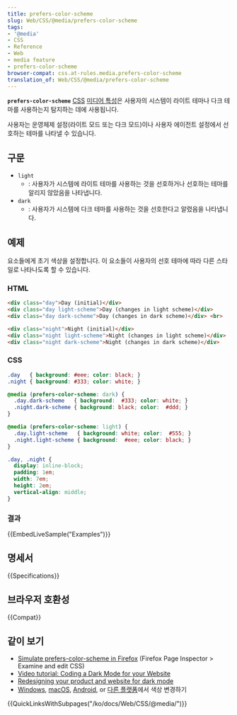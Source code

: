 ```yaml
---
title: prefers-color-scheme
slug: Web/CSS/@media/prefers-color-scheme
tags:
- '@media'
- CSS
- Reference
- Web
- media feature
- prefers-color-scheme
browser-compat: css.at-rules.media.prefers-color-scheme
translation_of: Web/CSS/@media/prefers-color-scheme
---
```

**`prefers-color-scheme`** [CSS](/ko/docs/Web/CSS) [미디어 특성](/ko/docs/Web/CSS/@media#media_features)은 사용자의 시스템이 라이트 테마나 다크 테마를 사용하는지 탐지하는 데에 사용됩니다.

사용자는 운영체제 설정(라이트 모드 또는 다크 모드)이나 사용자 에이전트 설정에서 선호하는 테마를 나타낼 수 있습니다.

## 구문

- `light`
    - : 사용자가 시스템에 라이트 테마를 사용하는 것을 선호하거나 선호하는 테마를 알리지 않았음을 나타냅니다.
- `dark`
    - : 사용자가 시스템에 다크 테마를 사용하는 것을 선호한다고 알렸음을 나타냅니다.

## 예제

요소들에게 초기 색상을 설정합니다. 이 요소들이 사용자의 선호 테마에 따라 다른 스타일로 나타나도록 할 수 있습니다.

### HTML

```html
<div class="day">Day (initial)</div>
<div class="day light-scheme">Day (changes in light scheme)</div>
<div class="day dark-scheme">Day (changes in dark scheme)</div> <br>

<div class="night">Night (initial)</div>
<div class="night light-scheme">Night (changes in light scheme)</div>
<div class="night dark-scheme">Night (changes in dark scheme)</div>
```

### CSS

```css
.day   { background: #eee; color: black; }
.night { background: #333; color: white; }

@media (prefers-color-scheme: dark) {
  .day.dark-scheme   { background:  #333; color: white; }
  .night.dark-scheme { background: black; color:  #ddd; }
}

@media (prefers-color-scheme: light) {
  .day.light-scheme   { background: white; color:  #555; }
  .night.light-scheme { background:  #eee; color: black; }
}

.day, .night {
  display: inline-block;
  padding: 1em;
  width: 7em;
  height: 2em;
  vertical-align: middle;
}
```

### 결과

{{EmbedLiveSample("Examples")}}

## 명세서

{{Specifications}}

## 브라우저 호환성

{{Compat}}

## 같이 보기

- [Simulate prefers-color-scheme in Firefox](https://firefox-source-docs.mozilla.org/devtools-user/page_inspector/how_to/examine_and_edit_css/index.html#view_media_rules_for_prefers-color-scheme) (Firefox Page Inspector > Examine and edit CSS)
- [Video tutorial: Coding a Dark Mode for your Website](https://www.youtube.com/watch?v=jmepqJ5UbuM)
- [Redesigning your product and website for dark mode](https://stuffandnonsense.co.uk/blog/redesigning-your-product-and-website-for-dark-mode)
- [Windows](https://blogs.windows.com/windowsexperience/2019/04/01/windows-10-tip-dark-theme-in-file-explorer/), [macOS](https://developer.apple.com/design/human-interface-guidelines/macos/visual-design/dark-mode/), [Android](https://www.theverge.com/2019/5/7/18530599/google-android-q-features-hands-on-dark-mode-gestures-accessibility-io-2019), or [다른 플랫폼](https://support.mozilla.org/en-US/questions/1271928)에서 색상 변경하기

{{QuickLinksWithSubpages("/ko/docs/Web/CSS/@media/")}}